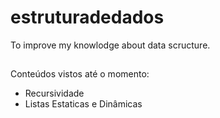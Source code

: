 # estruturadedados
To improve my knowlodge about data scructure.
##
Conteúdos vistos até o momento:
- Recursividade
- Listas Estaticas e Dinâmicas
